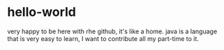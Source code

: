 # hello-world
very happy to be here with rhe github, it's like a home.
java is a language that is very easy to learn, I want to contribute all my part-time to it.
